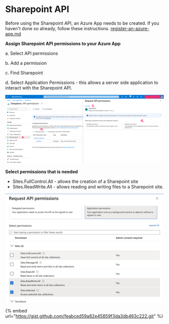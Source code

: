 # Sharepoint API

Before using the Sharepoint API, an Azure App needs to be created. If you haven't done so already, follow these instructions. [register-an-azure-app.md](register-an-azure-app.md "mention")



**Assign Sharepoint API permissions to your Azure App**

a. Select API permissions

b. Add a permission

c. Find Sharepoint

d. Select Application Permissions - this allows a server side application to interact with the Sharepoint API.&#x20;

![](<../.gitbook/assets/image (4) (1).png>)

**Select permissions that is needed**

* Sites.FullControl.All - allows the creation of a Sharepoint site
* Sites.ReadWrite.All - allows reading and writing files to a Sharepoint site.

![](<../.gitbook/assets/image (3).png>)

{% embed url="https://gist.github.com/feabced59a82e45859f3da3db463c222.git" %}
